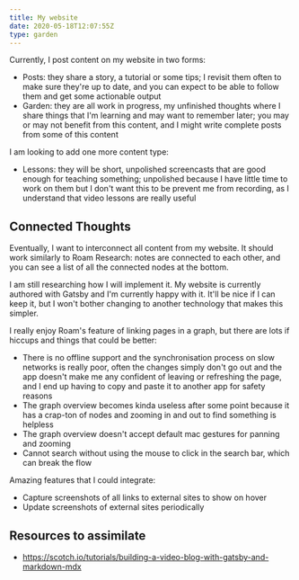 ```yaml
---
title: My website
date: 2020-05-18T12:07:55Z
type: garden
---
```


Currently, I post content on my website in two forms:

- Posts: they share a story, a tutorial or some tips; I revisit them often to make sure they're up to date, and you can expect to be able to follow them and get some actionable output
- Garden: they are all work in progress, my unfinished thoughts where I share things that I'm learning and may want to remember later; you may or may not benefit from this content, and I might write complete posts from some of this content

I am looking to add one more content type:

- Lessons: they will be short, unpolished screencasts that are good enough for teaching something; unpolished because I have little time to work on them but I don't want this to be prevent me from recording, as I understand that video lessons are really useful

## Connected Thoughts

Eventually, I want to interconnect all content from my website. It should work similarly to Roam Research: notes are connected to each other, and you can see a list of all the connected nodes at the bottom.

I am still researching how I will implement it. My website is currently authored with Gatsby and I'm currently happy with it. It'll be nice if I can keep it, but I won't bother changing to another technology that makes this simpler.

I really enjoy Roam's feature of linking pages in a graph, but there are lots if hiccups and things that could be better:

- There is no offline support and the synchronisation process on slow networks is really poor, often the changes simply don't go out and the app doesn't make me any confident of leaving or refreshing the page, and I end up having to copy and paste it to another app for safety reasons
- The graph overview becomes kinda useless after some point because it has a crap-ton of nodes and zooming in and out to find something is helpless
- The graph overview doesn't accept default mac gestures for panning and zooming
- Cannot search without using the mouse to click in the search bar, which can break the flow

Amazing features that I could integrate:

- Capture screenshots of all links to external sites to show on hover
- Update screenshots of external sites periodically

## Resources to assimilate

- https://scotch.io/tutorials/building-a-video-blog-with-gatsby-and-markdown-mdx
